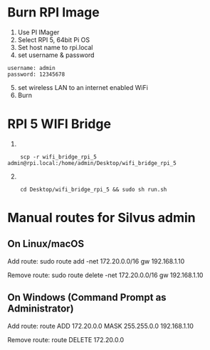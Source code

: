 # Burn RPI Image
1) Use PI IMager
2) Select RPI 5, 64bit Pi OS
3) Set host name to rpi<pi number>.local
4) set username & password
```
username: admin
password: 12345678
```
5) set wireless LAN to an internet enabled WiFi
6) Burn

# RPI 5 WIFI Bridge
1) 
```
	scp -r wifi_bridge_rpi_5 admin@rpi.local:/home/admin/Desktop/wifi_bridge_rpi_5
```

2) 
```
	cd Desktop/wifi_bridge_rpi_5 && sudo sh run.sh
```


# Manual routes for Silvus admin
On Linux/macOS
--------------
Add route:
    sudo route add -net 172.20.0.0/16 gw 192.168.1.10

Remove route:
    sudo route delete -net 172.20.0.0/16 gw 192.168.1.10

On Windows (Command Prompt as Administrator)
-------------------------------------------
Add route:
    route ADD 172.20.0.0 MASK 255.255.0.0 192.168.1.10

Remove route:
    route DELETE 172.20.0.0